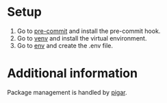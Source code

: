 # Setup

1. Go to [pre-commit](./pre-commit.md) and install the pre-commit hook.
2. Go to [venv](./venv.md) and install the virtual environment.
3. Go to [env](./env.md) and create the .env file.

# Additional information

Package management is handled by [pigar](./pigar.md).
